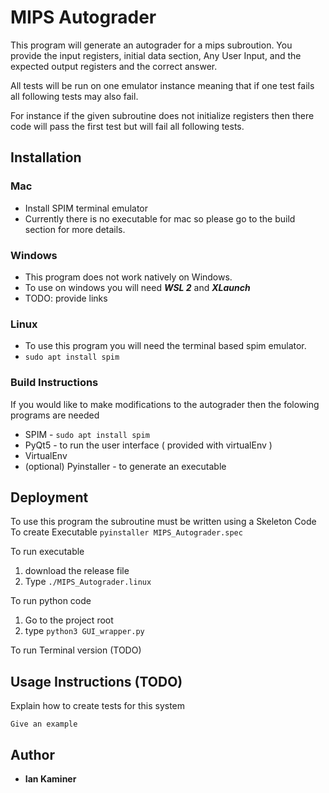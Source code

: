 # MIPS Autograder

This program will generate an autograder for a mips subroution. You provide the input registers, initial data section, Any User Input, and the expected output registers and the correct answer.

All tests will be run on one emulator instance meaning that if one test fails all following tests may also fail. 

For instance if the given subroutine does not initialize registers then there code will pass the first test but will fail all following tests.


## **Installation**

### Mac
* Install SPIM terminal emulator
* Currently there is no executable for mac so please go to the build section for more details.

### Windows
* This program does not work natively on Windows.
* To use on windows you will need **_WSL 2_** and **_XLaunch_**
* TODO: provide links

### Linux
* To use this program you will need the terminal based spim emulator. 
* ``` sudo apt install spim ```

### Build Instructions
If you would like to make modifications to the autograder then the folowing programs are needed
* SPIM - ```sudo apt install spim```
* PyQt5 - to run the user interface ( provided with virtualEnv )
* VirtualEnv
* (optional) Pyinstaller - to generate an executable


## Deployment
To use this program the subroutine must be written using a Skeleton Code
To create Executable
```pyinstaller MIPS_Autograder.spec```

To run executable
1. download the release file
2. Type ```./MIPS_Autograder.linux```

To run python code
1. Go to the project root
2. type ```python3 GUI_wrapper.py```

To run Terminal version (TODO)


## Usage Instructions (TODO)

Explain how to create tests for this system

```
Give an example
```

## Author

* **Ian Kaminer** 
